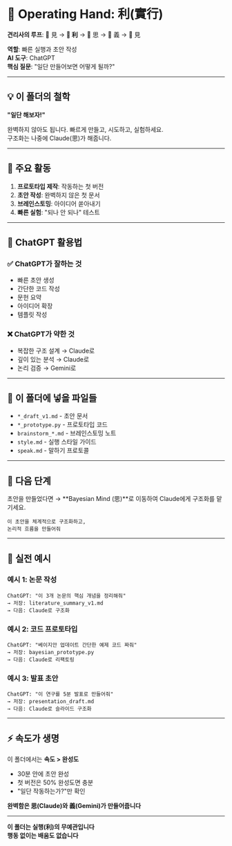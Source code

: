 # 🐙 Operating Hand: 利(實行)

**견리사의 루프**: 👾 見 → **🐙 利** → 🐅 思 → 🐢 義 → 👾 見

**역할**: 빠른 실행과 초안 작성  
**AI 도구**: ChatGPT  
**핵심 질문**: "일단 만들어보면 어떻게 될까?"

---

## 💡 이 폴더의 철학

**"일단 해보자!"**

완벽하지 않아도 됩니다. 빠르게 만들고, 시도하고, 실험하세요.  
구조화는 나중에 Claude(思)가 해줍니다.

---

## 📝 주요 활동

1. **프로토타입 제작**: 작동하는 첫 버전
2. **초안 작성**: 완벽하지 않은 첫 문서
3. **브레인스토밍**: 아이디어 쏟아내기
4. **빠른 실험**: "되나 안 되나" 테스트

---

## 🎯 ChatGPT 활용법

### ✅ ChatGPT가 잘하는 것
- 빠른 초안 생성
- 간단한 코드 작성
- 문헌 요약
- 아이디어 확장
- 템플릿 작성

### ❌ ChatGPT가 약한 것
- 복잡한 구조 설계 → Claude로
- 깊이 있는 분석 → Claude로
- 논리 검증 → Gemini로

---

## 📂 이 폴더에 넣을 파일들

- `*_draft_v1.md` - 초안 문서
- `*_prototype.py` - 프로토타입 코드
- `brainstorm_*.md` - 브레인스토밍 노트
- `style.md` - 실행 스타일 가이드
- `speak.md` - 말하기 프로토콜

---

## 🔄 다음 단계

초안을 만들었다면 → **Bayesian Mind (思)**로 이동하여 Claude에게 구조화를 맡기세요.

```
이 초안을 체계적으로 구조화하고,
논리적 흐름을 만들어줘
```

---

## 🎨 실전 예시

### 예시 1: 논문 작성
```
ChatGPT: "이 3개 논문의 핵심 개념을 정리해줘"
→ 저장: literature_summary_v1.md
→ 다음: Claude로 구조화
```

### 예시 2: 코드 프로토타입
```
ChatGPT: "베이지안 업데이트 간단한 예제 코드 짜줘"
→ 저장: bayesian_prototype.py
→ 다음: Claude로 리팩토링
```

### 예시 3: 발표 초안
```
ChatGPT: "이 연구를 5분 발표로 만들어줘"
→ 저장: presentation_draft.md
→ 다음: Claude로 슬라이드 구조화
```

---

## ⚡ 속도가 생명

이 폴더에서는 **속도 > 완성도**

- 30분 안에 초안 완성
- 첫 버전은 50% 완성도면 충분
- "일단 작동하는가?"만 확인

**완벽함은 思(Claude)와 義(Gemini)가 만들어줍니다**

---

**이 폴더는 실행(利)의 무예관입니다**  
**행동 없이는 배움도 없습니다**
